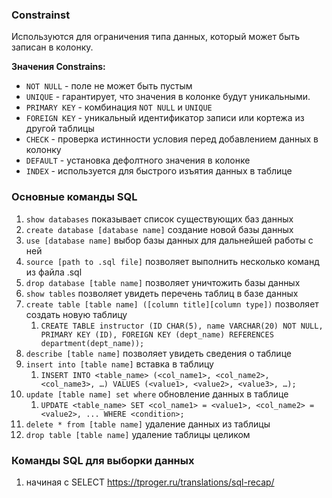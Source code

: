 ### Constrainst 
Используются для ограничения типа данных, который может быть записан в колонку. 

**Значения Constrains:**
- `NOT NULL` - поле не может быть пустым
- `UNIQUE` - гарантирует, что значения в колонке будут уникальными.
- `PRIMARY KEY` - комбинация `NOT NULL` и `UNIQUE`
- `FOREIGN KEY` - уникальный идентификатор записи или кортежа из другой таблицы
- `CHECK` - проверка истинности условия перед добавлением данных в колонку
- `DEFAULT` - установка дефолтного значения в колонке
- `INDEX` - используется для быстрого изъятия данных в таблице

### Основные команды SQL
1. `show databases` показывает список существующих баз данных
2. `create database [database name]` создание новой базы данных
3. `use [database name]` выбор базы данных для дальнейшей работы с ней
4. `source [path to .sql file]` позволяет выполнить несколько команд из файла .sql
5. `drop database [table name]` позволяет уничтожить базы данных
6. `show tables` позволяет увидеть перечень таблиц в базе данных
7. `create table [table name] ([column title][column type])` позволяет создать новую таблицу
   1. `CREATE TABLE instructor (ID CHAR(5), name VARCHAR(20) NOT NULL, PRIMARY KEY (ID), FOREIGN KEY (dept_name) REFERENCES department(dept_name));`
8. `describe [table name]` позволяет увидеть сведения о таблице
9. `insert into [table name]` вставка в таблицу
   1. `INSERT INTO <table_name> (<col_name1>, <col_name2>, <col_name3>, …) VALUES (<value1>, <value2>, <value3>, …);`
10. `update [table name] set where` обновление данных в таблице
    1. `UPDATE <table_name> SET <col_name1> = <value1>, <col_name2> = <value2>, ... WHERE <condition>;`
11. `delete * from [table name]` удаление данных из таблицы
12. `drop table [table name]` удаление таблицы целиком

### Команды SQL для выборки данных
1. начиная с SELECT https://tproger.ru/translations/sql-recap/

